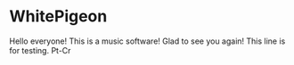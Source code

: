 WhitePigeon
===========
Hello everyone!
This is a music software!
Glad to see you again!
This line is for testing.
Pt-Cr
